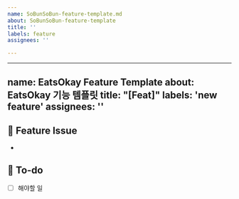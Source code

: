 ```yaml
---
name: SoBunSoBun-feature-template.md
about: SoBunSoBun-feature-template
title: ''
labels: feature
assignees: ''

---
```


---
name: EatsOkay Feature Template
about: EatsOkay 기능 템플릿
title: "[Feat]"
labels: 'new feature'
assignees: ''
---

## 📌 Feature Issue
<!-- 구현할 기능에 대한 내용을 설명해주세요. -->
- 

## 📝 To-do
<!-- 해야 할 일들을 적어주세요. -->
- [ ] 해야할 일
